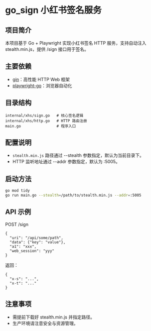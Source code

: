 # go_sign 小红书签名服务

## 项目简介

本项目基于 Go + Playwright 实现小红书签名 HTTP 服务，支持自动注入 stealth.min.js，提供 /sign 接口用于签名。

## 主要依赖
- [gin](https://github.com/gin-gonic/gin)：高性能 HTTP Web 框架
- [playwright-go](https://github.com/mxschmitt/playwright-go)：浏览器自动化

## 目录结构
```
internal/xhs/sign.go   # 核心签名逻辑
internal/xhs/http.go   # HTTP 路由注册
main.go                # 程序入口
```

## 配置说明
- `stealth.min.js` 路径通过 --stealth 参数指定，默认为当前目录下。
- HTTP 监听地址通过 --addr 参数指定，默认为 :5005。

## 启动方法
```sh
go mod tidy
go run main.go --stealth=/path/to/stealth.min.js --addr=:5005
```

## API 示例
POST /sign
```
{
  "uri": "/api/some/path",
  "data": {"key": "value"},
  "a1": "xxx",
  "web_session": "yyy"
}
```
返回：
```
{
  "x-s": "...",
  "x-t": "..."
}
```

## 注意事项
- 需提前下载好 stealth.min.js 并指定路径。
- 生产环境请注意安全与资源管理。 